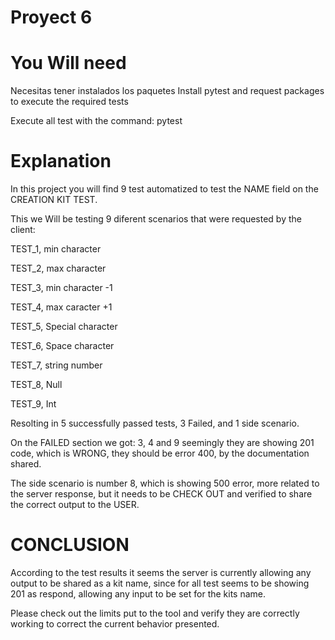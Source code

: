 Proyect 6
=================


You Will need
==================
Necesitas tener instalados los paquetes Install pytest and request packages to execute the required tests

Execute all test with the command: pytest


Explanation
=================
In this project you will find 9 test automatized to test the NAME field on the CREATION KIT TEST.

This we Will be testing 9 diferent scenarios that were requested by the client:


TEST_1, min character

TEST_2, max character

TEST_3, min character -1

TEST_4, max caracter +1

TEST_5, Special character

TEST_6, Space character

TEST_7, string number

TEST_8, Null

TEST_9, Int


Resolting in 5 successfully passed tests, 3 Failed, and 1 side scenario.

On the FAILED section we got: 3, 4 and 9 seemingly they are showing 201 code, which is WRONG, they should be error 400, by the documentation shared.

The side scenario is number 8, which is showing 500 error, more related to the server response, but it needs to be CHECK OUT and verified to share the correct output to the USER.


CONCLUSION
================

According to the test results it seems the server is currently allowing any output to be shared as a kit name, since for all test seems to be showing 201 as respond, allowing any input to be set for the kits name.

Please check out the limits put to the tool and verify they are correctly working to correct the current behavior presented.
